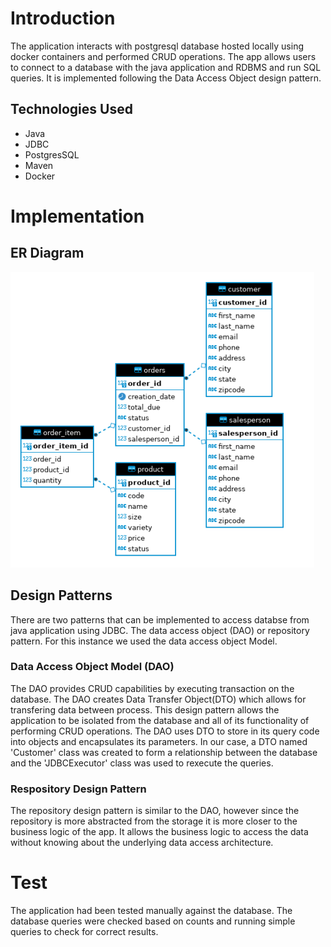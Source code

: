# Introduction
The application interacts with postgresql database hosted locally using docker containers and performed CRUD operations. The app allows users to connect to a database with the java application and RDBMS and run SQL queries. It is implemented following the Data Access Object design pattern. 

## Technologies Used
 - Java
 - JDBC
 - PostgresSQL
 - Maven
 - Docker


# Implementation
## ER Diagram
![](er.png)



## Design Patterns
There are two patterns that can be implemented to access databse from java application using JDBC. The data access object (DAO) or repository pattern. For this instance we used the data access object Model.

### Data Access Object Model (DAO)

The DAO provides CRUD capabilities by executing transaction on the database. The DAO creates Data Transfer Object(DTO) which allows for transfering data between process. 
This design pattern allows the application to be isolated from the database and all of its functionality of performing CRUD operations. The DAO uses DTO to store in its query code into objects and encapsulates its parameters. In our case, a DTO named 'Customer' class was created to form a relationship between the database and the 'JDBCExecutor' class was used to rexecute the queries. 


### Respository Design Pattern 

The repository design pattern is similar to the DAO, however since the repository is more abstracted from the storage it is more closer to the business logic of the app. It allows the business logic to access the data without knowing about the underlying data access architecture. 

# Test

The application had been tested manually against the database. The database queries were checked based on counts and running simple queries to check for correct results. 



